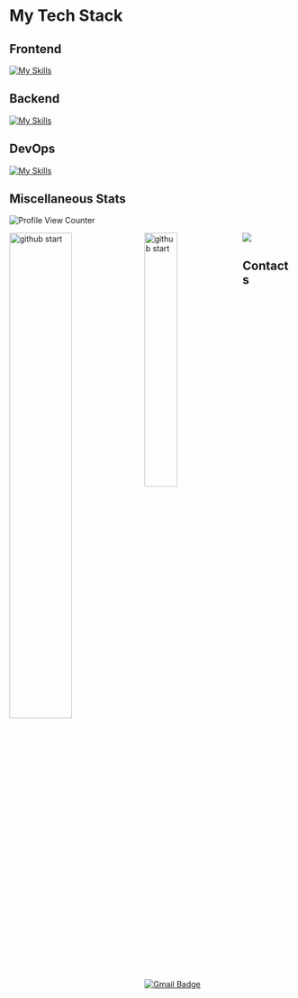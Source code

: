 # My Tech Stack

## Frontend

[![My Skills](https://skillicons.dev/icons?i=react,js,css,sass,html,ts,vscode,redux,bootstrap,materialui,tailwind,webpack,jest,figma,apollo,angular,next,graphql&perline=10)](https://skillicons.dev)
## Backend
[![My Skills](https://skillicons.dev/icons?i=nodejs,mongodb,express,nestjs,postgresq,postman,pythonl&perline=10)](https://skillicons.dev)
## DevOps
[![My Skills](https://skillicons.dev/icons?i=git,github,gitlab,docker&perline=10)](https://skillicons.dev)
## Miscellaneous Stats

![Profile View Counter](https://komarev.com/ghpvc/?username=Sasha39612)

<img alt="github start" align="left" width="47%" src="https://github.r2v.ch/codewars?user=OleksandrStolyarov&stroke=%23BB432C" />
<img alt="github start" align="left" width="34%" src="https://github-readme-stats.vercel.app/api/top-langs/?username=sasha39612&langs_count=8&layout=compact&theme=dark" />



     
<img src="https://github-profile-trophy.vercel.app/?username=Sasha39612&theme=discord&no-frame=false&no-bg=false&margin-w=4&column=8">
  

</div>
</div>

## Contacts

 
 [![Gmail Badge](https://img.shields.io/badge/-stolyarov_396@icloud.com-c14438?style=flat-square&logo=Gmail&logoColor=white&link=mailto:stolyarov_396@icloud.com)](mailto:stolyarov_396@icloud.com)
